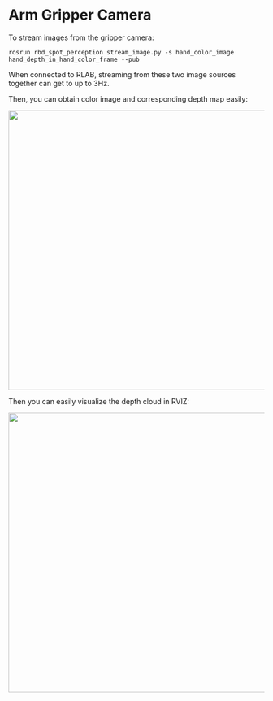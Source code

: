 # Arm Gripper Camera

To stream images from the gripper camera:
```
rosrun rbd_spot_perception stream_image.py -s hand_color_image hand_depth_in_hand_color_frame --pub
```
When connected to RLAB, streaming from these two image sources together can get to up to 3Hz.

Then, you can obtain color image and corresponding depth map easily:

<img src="https://user-images.githubusercontent.com/7720184/157586588-bab589e8-dbdc-4fbb-86ce-04929618cbe8.png" width="550px"/>

Then you can easily visualize the depth cloud in RVIZ:

<img src="https://user-images.githubusercontent.com/7720184/157586653-afbd7007-01cc-4a75-8e7a-61d2d8034b6b.png" width="550px"/>
